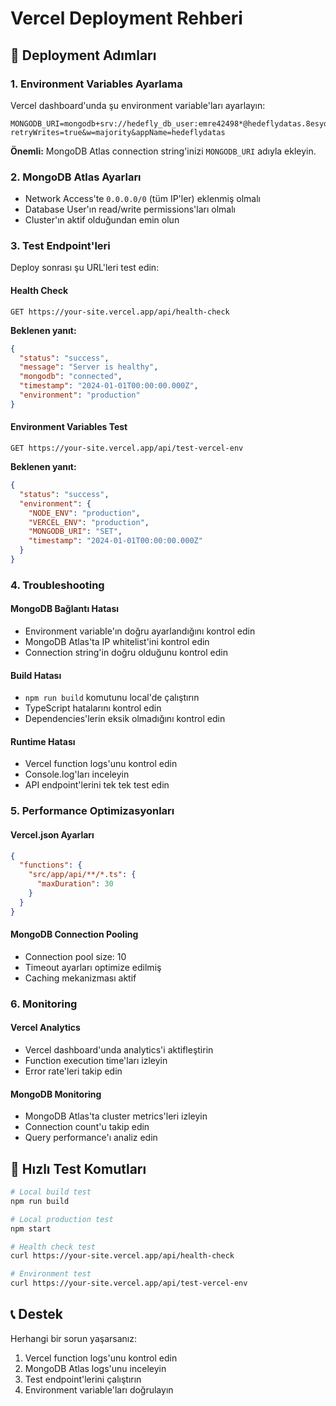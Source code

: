 # Vercel Deployment Rehberi

## 🚀 Deployment Adımları

### 1. Environment Variables Ayarlama
Vercel dashboard'unda şu environment variable'ları ayarlayın:

```
MONGODB_URI=mongodb+srv://hedefly_db_user:emre42498*@hedeflydatas.8esydhl.mongodb.net/?retryWrites=true&w=majority&appName=hedeflydatas
```

**Önemli:** MongoDB Atlas connection string'inizi `MONGODB_URI` adıyla ekleyin.

### 2. MongoDB Atlas Ayarları
- Network Access'te `0.0.0.0/0` (tüm IP'ler) eklenmiş olmalı
- Database User'ın read/write permissions'ları olmalı
- Cluster'ın aktif olduğundan emin olun

### 3. Test Endpoint'leri
Deploy sonrası şu URL'leri test edin:

#### Health Check
```
GET https://your-site.vercel.app/api/health-check
```
**Beklenen yanıt:**
```json
{
  "status": "success",
  "message": "Server is healthy",
  "mongodb": "connected",
  "timestamp": "2024-01-01T00:00:00.000Z",
  "environment": "production"
}
```

#### Environment Variables Test
```
GET https://your-site.vercel.app/api/test-vercel-env
```
**Beklenen yanıt:**
```json
{
  "status": "success",
  "environment": {
    "NODE_ENV": "production",
    "VERCEL_ENV": "production",
    "MONGODB_URI": "SET",
    "timestamp": "2024-01-01T00:00:00.000Z"
  }
}
```

### 4. Troubleshooting

#### MongoDB Bağlantı Hatası
- Environment variable'ın doğru ayarlandığını kontrol edin
- MongoDB Atlas'ta IP whitelist'ini kontrol edin
- Connection string'in doğru olduğunu kontrol edin

#### Build Hatası
- `npm run build` komutunu local'de çalıştırın
- TypeScript hatalarını kontrol edin
- Dependencies'lerin eksik olmadığını kontrol edin

#### Runtime Hatası
- Vercel function logs'unu kontrol edin
- Console.log'ları inceleyin
- API endpoint'lerini tek tek test edin

### 5. Performance Optimizasyonları

#### Vercel.json Ayarları
```json
{
  "functions": {
    "src/app/api/**/*.ts": {
      "maxDuration": 30
    }
  }
}
```

#### MongoDB Connection Pooling
- Connection pool size: 10
- Timeout ayarları optimize edilmiş
- Caching mekanizması aktif

### 6. Monitoring

#### Vercel Analytics
- Vercel dashboard'unda analytics'i aktifleştirin
- Function execution time'ları izleyin
- Error rate'leri takip edin

#### MongoDB Monitoring
- MongoDB Atlas'ta cluster metrics'leri izleyin
- Connection count'u takip edin
- Query performance'ı analiz edin

## 🔧 Hızlı Test Komutları

```bash
# Local build test
npm run build

# Local production test
npm start

# Health check test
curl https://your-site.vercel.app/api/health-check

# Environment test
curl https://your-site.vercel.app/api/test-vercel-env
```

## 📞 Destek

Herhangi bir sorun yaşarsanız:
1. Vercel function logs'unu kontrol edin
2. MongoDB Atlas logs'unu inceleyin
3. Test endpoint'lerini çalıştırın
4. Environment variable'ları doğrulayın


